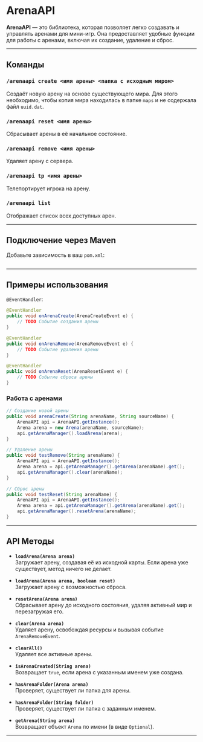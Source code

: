 
# ArenaAPI

**ArenaAPI** — это библиотека, которая позволяет легко создавать и управлять аренами для мини-игр. Она предоставляет удобные функции для работы с аренами, включая их создание, удаление и сброс.

---

## Команды

### `/arenaapi create <имя арены> <папка с исходным миром>` 
Создаёт новую арену на основе существующего мира. Для этого необходимо, чтобы копия мира находилась в папке `maps` и не содержала файл `uuid.dat`.
### `/arenaapi reset <имя арены>`
Сбрасывает арены в её начальное состояние.
### `/arenaapi remove <имя арены>`
Удаляет арену с сервера.
### `/arenaapi tp <имя арены>`
Телепортирует игрока на арену.
### `/arenaapi list`
Отображает список всех доступных арен.

---

## Подключение через Maven

Добавьте зависимость в ваш `pom.xml`:

```xml

```

---

## Примеры использования

`@EventHandler`:

```java
@EventHandler
public void onArenaCreate(ArenaCreateEvent e) {
    // TODO Событие создания арены
}

@EventHandler
public void onArenaRemove(ArenaRemoveEvent e) {
    // TODO Событие удаления арены
}

@EventHandler
public void onArenaReset(ArenaResetEvent e) {
    // TODO Событие сброса арены
}
```

### Работа с аренами

```java
// Создание новой арены
public void arenaCreate(String arenaName, String sourceName) {
    ArenaAPI api = ArenaAPI.getInstance();
    Arena arena = new Arena(arenaName, sourceName);
    api.getArenaManager().loadArena(arena);
}

// Удаление арены
public void testRemove(String arenaName) {
    ArenaAPI api = ArenaAPI.getInstance();
    Arena arena = api.getArenaManager().getArena(arenaName).get();
    api.getArenaManager().clear(arenaName);
}

// Сброс арены
public void testReset(String arenaName) {
    ArenaAPI api = ArenaAPI.getInstance();
    Arena arena = api.getArenaManager().getArena(arenaName).get();
    api.getArenaManager().resetArena(arenaName);
}
```

---

## API Методы

- **`loadArena(Arena arena)`**  
  Загружает арену, создавая её из исходной карты. Если арена уже существует, метод ничего не делает.

- **`loadArena(Arena arena, boolean reset)`**  
  Загружает арену с возможностью сброса.

- **`resetArena(Arena arena)`**  
  Сбрасывает арену до исходного состояния, удаляя активный мир и перезагружая его.

- **`clear(Arena arena)`**  
  Удаляет арену, освобождая ресурсы и вызывая событие `ArenaRemoveEvent`.

- **`clearAll()`**  
  Удаляет все активные арены.

- **`isArenaCreated(String arena)`**  
  Возвращает `true`, если арена с указанным именем уже создана.

- **`hasArenaFolder(Arena arena)`**  
  Проверяет, существует ли папка для арены.

- **`hasArenaFolder(String folder)`**  
  Проверяет, существует ли папка с заданным именем.

- **`getArena(String arena)`**  
  Возвращает объект `Arena` по имени (в виде `Optional`).

---

